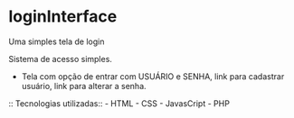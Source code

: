 # loginInterface
Uma simples tela de login


Sistema de acesso simples.
 - Tela com opção de entrar com USUÁRIO e SENHA, link para cadastrar usuário, link para alterar a senha. 

  :: Tecnologias utilizadas:: 
    - HTML
    - CSS
    - JavasCript
    - PHP
